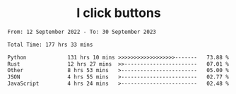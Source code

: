 <h1 align="center">
I click buttons
</h1>

<!--START_SECTION:waka-->

```txt
From: 12 September 2022 - To: 30 September 2023

Total Time: 177 hrs 33 mins

Python             131 hrs 10 mins >>>>>>>>>>>>>>>>>>-------   73.88 %
Rust               12 hrs 27 mins  >>-----------------------   07.01 %
Other              8 hrs 53 mins   >------------------------   05.00 %
JSON               4 hrs 55 mins   >------------------------   02.77 %
JavaScript         4 hrs 24 mins   >------------------------   02.48 %
```

<!--END_SECTION:waka-->
